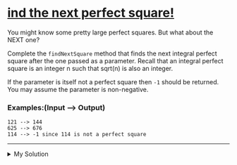 # [ind the next perfect square!](https://www.codewars.com/kata/56269eb78ad2e4ced1000013)

You might know some pretty large perfect squares. But what about the NEXT one?

Complete the `findNextSquare` method that finds the next integral perfect square after the one passed as a parameter. Recall that an integral perfect square is an integer n such that sqrt(n) is also an integer.

If the parameter is itself not a perfect square then `-1` should be returned. You may assume the parameter is non-negative.

### Examples:(Input --> Output)

```
121 --> 144
625 --> 676
114 --> -1 since 114 is not a perfect square
```

---

<details><summary>My Solution</summary>

```js
function stray(numbers) {
  // Check if the first two numbers are equal
  if (numbers[0] === numbers[1]) {
    // If true, find the number that is different from the first two
    return numbers.find(v => v !== numbers[0])
  }

  // If the first two numbers are not equal, check if the first and third numbers are equal
  return numbers[0] === numbers[2] ? numbers[1] : numbers[0]
}
```

</details>
